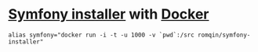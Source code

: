# [Symfony installer](https://github.com/symfony/symfony-installer) with [Docker](https://github.com/docker/docker )

```
alias symfony="docker run -i -t -u 1000 -v `pwd`:/src romqin/symfony-installer"
```